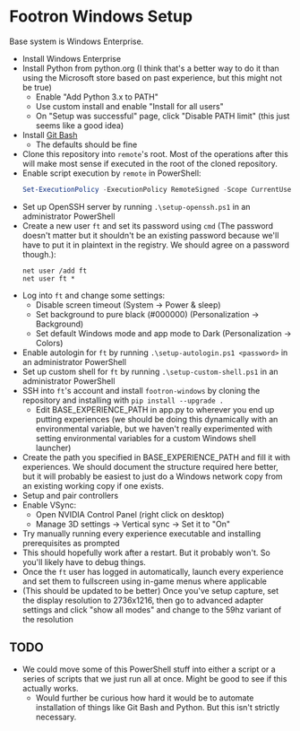 # Footron Windows Setup

Base system is Windows Enterprise.

- Install Windows Enterprise
- Install Python from python.org (I think that's a better way to do it than using the Microsoft store based on past experience, but this might not be true)
  - Enable "Add Python 3.x to PATH"
  - Use custom install and enable "Install for all users"
  - On "Setup was successful" page, click "Disable PATH limit" (this just seems like a good idea)
- Install [Git Bash](https://git-scm.com/download/win)
  - The defaults should be fine
- Clone this repository into `remote`'s root. Most of the operations after this will make most sense if executed in the root of the cloned repository.
- Enable script execution by `remote` in PowerShell:
  ```powershell
  Set-ExecutionPolicy -ExecutionPolicy RemoteSigned -Scope CurrentUser
  ```
- Set up OpenSSH server by running `.\setup-openssh.ps1` in an administrator PowerShell
- Create a new user `ft` and set its password using `cmd` (The password doesn't matter but it shouldn't be an existing password because we'll have to put it in plaintext in the registry. We should agree on a password though.):
  ```
  net user /add ft
  net user ft *
  ```
- Log into `ft` and change some settings:
  - Disable screen timeout (System -> Power & sleep)
  - Set background to pure black (#000000) (Personalization -> Background)
  - Set default Windows mode and app mode to Dark (Personalization -> Colors)
- Enable autologin for `ft` by running `.\setup-autologin.ps1 <password>` in an administrator PowerShell
- Set up custom shell for `ft` by running `.\setup-custom-shell.ps1` in an administrator PowerShell
- SSH into `ft`'s account and install `footron-windows` by cloning the repository and installing with `pip install --upgrade .`
  - Edit BASE_EXPERIENCE_PATH in app.py to wherever you end up putting experiences (we should be doing this dynamically with an environmental variable, but we haven't really experimented with setting environmental variables for a custom Windows shell launcher)
- Create the path you specified in BASE_EXPERIENCE_PATH and fill it with experiences. We should document the structure required here better, but it will probably be easiest to just do a Windows network copy from an existing working copy if one exists.
- Setup and pair controllers
- Enable VSync:
  - Open NVIDIA Control Panel (right click on desktop)
  - Manage 3D settings -> Vertical sync -> Set it to "On"
- Try manually running every experience executable and installing prerequisites as prompted
- This should hopefully work after a restart. But it probably won't. So you'll likely have to debug things.
- Once the `ft` user has logged in automatically, launch every experience and set them to fullscreen using in-game menus where applicable
- (This should be updated to be better) Once you've setup capture, set the display resolution to 2736x1216, then go to advanced adapter settings and click "show all modes" and change to the 59hz variant of the resolution


## TODO

- We could move some of this PowerShell stuff into either a script or a series of scripts that we just run all at once. Might be good to see if this actually works.
  - Would further be curious how hard it would be to automate installation of things like Git Bash and Python. But this isn't strictly necessary.
